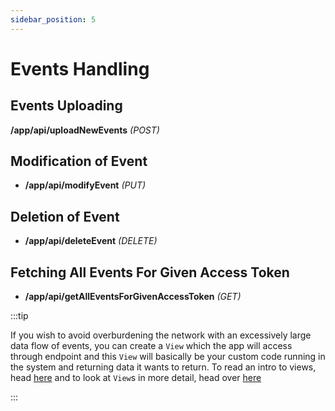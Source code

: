 ```yaml
---
sidebar_position: 5
---
```


# Events Handling

## Events Uploading

**/app/api/uploadNewEvents** *(POST)*

## Modification of Event

- **/app/api/modifyEvent** *(PUT)*

## Deletion of Event

- **/app/api/deleteEvent** *(DELETE)*

## Fetching All Events For Given Access Token

- **/app/api/getAllEventsForGivenAccessToken** *(GET)*

:::tip

If you wish to avoid overburdening the network with an excessively large data flow of events, you can create a `View` which the app will access through endpoint and this `View` will basically be your custom code running in the system and returning data it wants to return. To read an intro to views, head [here](/docs/intro/#) and to look at `View`s in more detail, head over [here](/docs/mainSystem/auth-service/)

:::